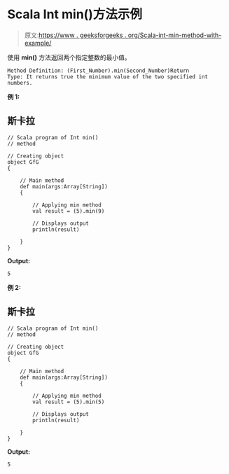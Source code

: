 # Scala Int min()方法示例

> 原文:[https://www . geeksforgeeks . org/Scala-int-min-method-with-example/](https://www.geeksforgeeks.org/scala-int-min-method-with-example/)

使用 **min()** 方法返回两个指定整数的最小值。

```
Method Definition: (First_Number).min(Second_Number)Return 
Type: It returns true the minimum value of the two specified int numbers.
```

**例 1:**

## 斯卡拉

```
// Scala program of Int min()
// method

// Creating object
object GfG
{ 

    // Main method
    def main(args:Array[String])
    {

        // Applying min method
        val result = (5).min(9)

        // Displays output
        println(result)

    }
} 
```

**Output:** 

```
5
```

**例 2:**

## 斯卡拉

```
// Scala program of Int min()
// method

// Creating object
object GfG
{ 

    // Main method
    def main(args:Array[String])
    {

        // Applying min method
        val result = (5).min(5)

        // Displays output
        println(result)

    }
} 
```

**Output:**

```
5
```
